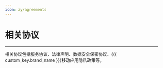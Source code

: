 ```yaml
---
icon: zy/agreements
---
```

# 相关协议
---

相关协议包括服务协议、法律声明、数据安全保密协议、{{{ custom_key.brand_name }}}移动应用隐私政策等。

